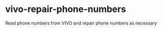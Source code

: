 vivo-repair-phone-numbers
=========================

Read phone numbers from VIVO and repair phone numbers as necessary
